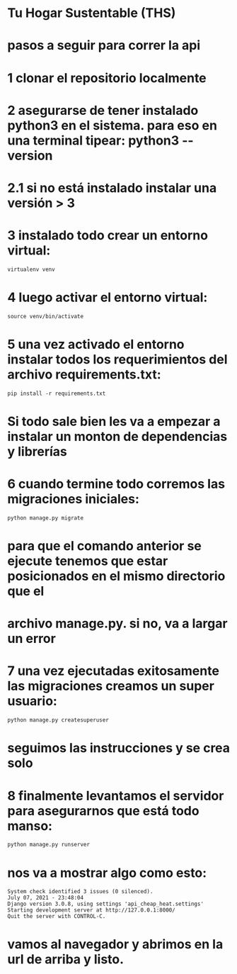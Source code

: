 # Tu Hogar Sustentable (THS)

# pasos a seguir para correr la api

# 1 clonar el repositorio localmente

# 2 asegurarse de tener instalado python3 en el sistema. para eso en una terminal tipear: python3 --version

# 2.1 si no está instalado instalar una versión > 3

# 3 instalado todo crear un entorno virtual:

    virtualenv venv

# 4 luego activar el entorno virtual:

    source venv/bin/activate

# 5 una vez activado el entorno instalar todos los requerimientos del archivo requirements.txt:

    pip install -r requirements.txt

# Si todo sale bien les va a empezar a instalar un monton de dependencias y librerías

# 6 cuando termine todo corremos las migraciones iniciales:

    python manage.py migrate

# para que el comando anterior se ejecute tenemos que estar posicionados en el mismo directorio que el

# archivo manage.py. si no, va a largar un error

# 7 una vez ejecutadas exitosamente las migraciones creamos un super usuario:

    python manage.py createsuperuser

# seguimos las instrucciones y se crea solo

# 8 finalmente levantamos el servidor para asegurarnos que está todo manso:

    python manage.py runserver

# nos va a mostrar algo como esto:

    System check identified 3 issues (0 silenced).
    July 07, 2021 - 23:48:04
    Django version 3.0.8, using settings 'api_cheap_heat.settings'
    Starting development server at http://127.0.0.1:8000/
    Quit the server with CONTROL-C.

# vamos al navegador y abrimos en la url de arriba y listo.
